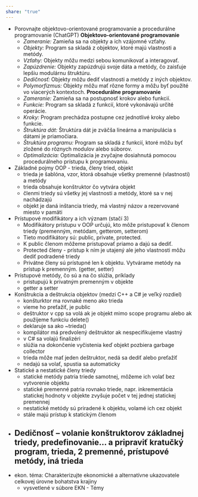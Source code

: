 ```yaml
---
share: "true"
---
```


- Porovnajte objektovo-orientované programovanie a procedurálne programovanie (ChatGPT)
	**Objektovo-orientované programovanie**
	- _Zameranie:_ Zamieňa sa na objekty a ich vzájomné vzťahy.
	- _Objekty:_ Program sa skladá z objektov, ktoré majú vlastnosti a metódy.
	- _Vzťahy:_ Objekty môžu medzi sebou komunikovať a interagovať.
	- _Zapúzdrenie:_ Objekty zapúzdrujú svoje dáta a metódy, čo zaisťuje lepšiu modulárnu štruktúru.
	- _Dedičnosť:_ Objekty môžu dediť vlastnosti a metódy z iných objektov.
	- _Polymorfizmus:_ Objekty môžu mať rôzne formy a môžu byť použité vo viacerých kontextoch.
	**Procedurálne programovanie**
	- _Zameranie:_ Zamieňa sa na postupnosť krokov alebo funkcií.
	- _Funkcie:_ Program sa skladá z funkcií, ktoré vykonávajú určité operácie.
	- _Kroky:_ Program prechádza postupne cez jednotlivé kroky alebo funkcie.
	- _Štruktúra dát:_ Štruktúra dát je zväčša lineárna a manipulácia s dátami je priamočiara.
	- _Štruktúra programu:_ Program sa skladá z funkcií, ktoré môžu byť zložené do rôznych modulov alebo súborov.
	- _Optimalizácia:_ Optimalizácia je zvyčajne dosiahnutá pomocou procedurálneho prístupu k programovaniu.
- Základné pojmy OOP - trieda, členy tried, objekt
	- trieda je šablóna, vzor, ktorá obsahuje všetky premenné (vlastnosti) a metódy
	- trieda obsahuje konštruktor čo vytvára objekt
	- členmi triedy sú všetky jej vlastnosti a metódy, ktoré sa v nej nachádzajú
	- objekt je daná inštancia triedy, má vlastný názov a rezervované miesto v pamäti
- Prístupové modifikátory a ich význam (stačí 3)
	- Modifikátory prístupu v OOP určujú, kto môže pristupovať k členom triedy (premenným, metódam, getterom, setterom)
	- Tieto modifikátory sú: public, private, protected.
	- K public členom môžeme pristupovať priamo a dajú sa dediť.
	- Protected členy -  prístup k ním je utajený ale jeho vlastnosti môžu dediť  podradené triedy
	- Privátne členy sú prístupné len k objektu. Vytvárame metódy na prístup k premenným. (getter, setter)
- Prístupové metódy, čo sú a na čo slúžia, príklady
	- pristupujú k privatným premenným v objekte
	- getter a setter
- Konštrukcia a deštrukcia objektov (medzi C++ a C# je veľký rozdiel)
	- konšturktor ma rovnaké meno ako trieda
	- vieme ho preťažiť, je public
	- deštruktor v cpp sa volá ak je objekt mimo scope programu alebo ak použijeme funkciu delete()
	- deklaruje sa ako ~trieda()
	- kompilátor má predvolený deštruktor ak nespecifikujeme vlastný
	- v C# sa volajú finalizéri
	- slúžia na dokončenie vyčistenia keď objekt pozbiera garbage collector
	- trieda môže mať jeden deštruktor, nedá sa dediť alebo preťažiť
	- nedajú sa volať, spustia sa automaticky
- Statické a nestatické členy triedy
	- statické metódy patria triede samotnej, môžeme ich volať bez vytvorenie objektu
	- statické premenné patria rovnako triede, napr. inkrementácia statickej hodnoty v objekte zvyšuje počet v tej jednej statickej premennej
	- nestatické metódy sú priradené k objektu, volamé ich cez objekt
	- stále majú prístup k statickým členom
- Dedičnosť – volanie konštruktorov základnej triedy, predefinovanie... a pripraviť kratučký program, trieda, 2 premenné, prístupové metódy, iná trieda
	- 
- ekon. téma: Charakterizujte ekonomické a alternatívne ukazovatele celkovej úrovne bohatstva krajiny
	- vysvetlené v súbore EKN - Témy